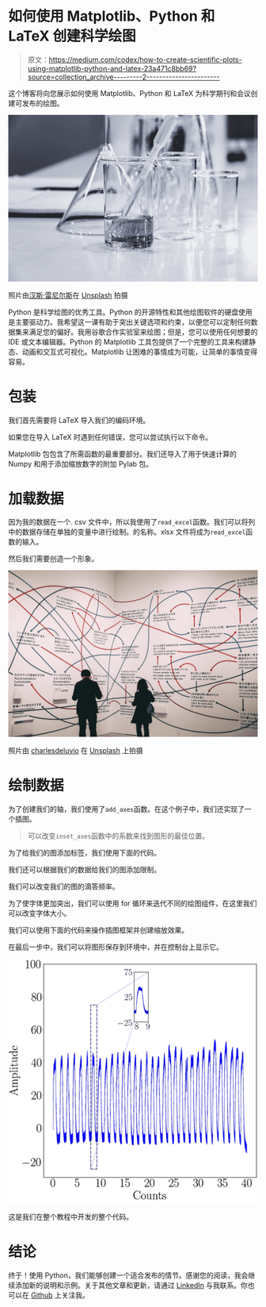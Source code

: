 # 如何使用 Matplotlib、Python 和 LaTeX 创建科学绘图

> 原文：<https://medium.com/codex/how-to-create-scientific-plots-using-matplotlib-python-and-latex-23a471c8bb69?source=collection_archive---------2----------------------->

这个博客将向您展示如何使用 Matplotlib、Python 和 LaTeX 为科学期刊和会议创建可发布的绘图。

![](img/9ca058b4ea8df35990cac5ca06a0b829.png)

照片由[汉斯·雷尼尔斯](https://unsplash.com/@hansreniers?utm_source=medium&utm_medium=referral)在 [Unsplash](https://unsplash.com?utm_source=medium&utm_medium=referral) 拍摄

Python 是科学绘图的优秀工具。Python 的开源特性和其他绘图软件的硬盘使用是主要驱动力。我希望这一课有助于突出关键选项和约束，以便您可以定制任何数据集来满足您的偏好。我用谷歌合作实验室来绘图；但是，您可以使用任何想要的 IDE 或文本编辑器。Python 的 Matplotlib 工具包提供了一个完整的工具来构建静态、动画和交互式可视化。Matplotlib 让困难的事情成为可能，让简单的事情变得容易。

# 包装

我们首先需要将 LaTeX 导入我们的编码环境。

如果您在导入 LaTeX 时遇到任何错误，您可以尝试执行以下命令。

Matplotlib 包包含了所需函数的最重要部分。我们还导入了用于快速计算的 Numpy 和用于添加缩放数字的附加 Pylab 包。

# 加载数据

因为我的数据在一个. csv 文件中，所以我使用了`read_excel`函数。我们可以将列中的数据存储在单独的变量中进行绘制。的名称。xlsx 文件将成为`read_excel`函数的输入。

然后我们需要创造一个形象。

![](img/f8929ba9ee26ee147d21871b44d3cb2e.png)

照片由 [charlesdeluvio](https://unsplash.com/@charlesdeluvio?utm_source=medium&utm_medium=referral) 在 [Unsplash](https://unsplash.com?utm_source=medium&utm_medium=referral) 上拍摄

# 绘制数据

为了创建我们的轴，我们使用了`add_axes`函数。在这个例子中，我们还实现了一个插图。

> 可以改变`inset_axes`函数中的系数来找到图形的最佳位置。

为了给我们的图添加标签，我们使用下面的代码。

我们还可以根据我们的数据给我们的图添加限制。

我们可以改变我们的图的滴答频率。

为了使字体更加突出，我们可以使用 for 循环来迭代不同的绘图组件，在这里我们可以改变字体大小。

我们可以使用下面的代码来操作插图框架并创建缩放效果。

在最后一步中，我们可以将图形保存到环境中，并在控制台上显示它。

![](img/a8d807ac67f7023baf9682c97d94ab93.png)

这是我们在整个教程中开发的整个代码。

# 结论

终于！使用 Python，我们能够创建一个适合发布的情节。感谢您的阅读，我会继续添加新的说明和示例。关于其他文章和更新，请通过 [LinkedIn](http://linkedin.com/in/bkullukcu) 与我联系。你也可以在 [Github](https://github.com/bkullukcu) 上关注我。